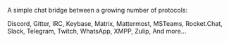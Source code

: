 A simple chat bridge between a growing number of protocols:

Discord, Gitter, IRC, Keybase, Matrix, Mattermost, MSTeams, Rocket.Chat, Slack, Telegram, Twitch, WhatsApp, XMPP, Zulip, And more... 
